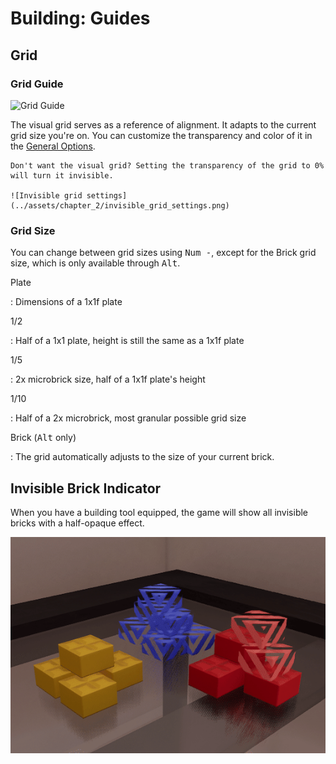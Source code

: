 # Building: Guides

## Grid

### Grid Guide

![Grid Guide](guides_grid.gif)

The visual grid serves as a reference of alignment. It adapts to the current grid size you're on. You can customize the transparency and color of it in the [General Options]().

```admonish tip
Don't want the visual grid? Setting the transparency of the grid to 0% will turn it invisible.

![Invisible grid settings](../assets/chapter_2/invisible_grid_settings.png)
```

### Grid Size

You can change between grid sizes using <kbd>Num -</kbd>, except for the Brick grid size, which is only available through <kbd>Alt</kbd>.

Plate

: Dimensions of a 1x1f plate

1/2

: Half of a 1x1 plate, height is still the same as a 1x1f plate

1/5

: 2x microbrick size, half of a 1x1f plate's height

1/10

: Half of a 2x microbrick, most granular possible grid size

Brick (<kbd>Alt</kbd> only)

: The grid automatically adjusts to the size of your current brick.

## Invisible Brick Indicator

When you have a building tool equipped, the game will show all invisible bricks with a half-opaque effect.

![Invisible](guides_invisible_effect.gif)